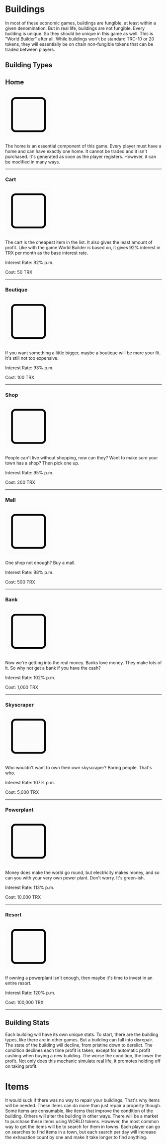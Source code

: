 # Buildings
In most of these economic games, buildings are fungible, at least within a given denomination. But in real life, buildings are not fungible. Every building is unique. So they should be unique in this game as well. This is "World Builder" after all. While buildings won't be standard TRC-10 or 20 tokens, they will essentially be on chain non-fungible tokens that can be traded between players.

## Building Types
## Home
<img src = "blank.png" width = "150px"></img>

The home is an essential component of this game. Every player must have a home and can have exactly one home. It cannot be traded and it isn't purchased. It's generated as soon as the player registers. However, it can be modified in many ways.
<hr/>

### Cart
<img src = "blank.png" width = "150px"></img>

The cart is the cheapest item in the list. It also gives the least amount of profit. Like with the game World Builder is based on, it gives 92% interest in TRX per month as the base interest rate.

Interest Rate: 92% p.m.

Cost: 50 TRX
<hr/>

### Boutique
<img src = "blank.png" width = "150px"></img>

If you want something a little bigger, maybe a boutique will be more your fit. It's still not too expensive.

Interest Rate: 93% p.m.

Cost: 100 TRX
<hr/>

### Shop
<img src = "blank.png" width = "150px"></img>

People can't live without shopping, now can they? Want to make sure your town has a shop? Then pick one up.

Interest Rate: 95% p.m.

Cost: 200 TRX
<hr/>

### Mall
<img src = "blank.png" width = "150px"></img>

One shop not enough? Buy a mall.

Interest Rate: 98% p.m.

Cost: 500 TRX
<hr/>

### Bank
<img src = "blank.png" width = "150px"></img>

Now we're getting into the real money. Banks love money. They make lots of it. So why not get a bank if you have the cash?

Interest Rate: 102% p.m.

Cost: 1,000 TRX
<hr/>

### Skyscraper
<img src = "blank.png" width = "150px"></img>

Who wouldn't want to own their own skyscraper? Boring people. That's who.

Interest Rate: 107% p.m.

Cost: 5,000 TRX
<hr/>

### Powerplant
<img src = "blank.png" width = "150px"></img>

Money does make the world go round, but electricity makes money, and so can you with your very own power plant. Don't worry. It's green-ish.

Interest Rate: 113% p.m.

Cost: 10,000 TRX
<hr/>

### Resort
<img src = "blank.png" width = "150px"></img>

  If owning a powerplant isn't enough, then maybe it's time to invest in an entire resort.

Interest Rate: 120% p.m.

Cost: 100,000 TRX
<hr/>

## Building Stats
Each building will have its own unique stats. To start, there are the building types, like there are in other games. But a building can fall into disrepair. The state of the building will decline, from pristine down to derelict. The condition declines each time profit is taken, except for automatic profit cashing when buying a new building. The worse the condition, the lower the profit. Not only does this mechanic simulate real life, it promotes holding off on taking profit.

# Items
It would suck if there was no way to repair your buildings. That's why items will be needed. These items can do more than just repair a property though. Some items are consumable, like items that improve the condition of the building. Others will alter the building in other ways. There will be a market to purchase these items using WORLD tokens. However, the most common way to get the items will be to search for them in towns. Each player can go on searches to find items in a town, but each search per day will increase the exhaustion count by one and make it take longer to find anything.
